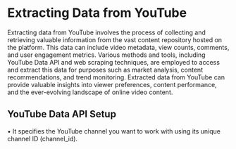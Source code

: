 
# Extracting Data from YouTube

Extracting data from YouTube involves the process of collecting and retrieving valuable information from the vast content repository hosted on the platform. This data can include video metadata, view counts, comments, and user engagement metrics. Various methods and tools, including YouTube Data API and web scraping techniques, are employed to access and extract this data for purposes such as market analysis, content recommendations, and trend monitoring. Extracted data from YouTube can provide valuable insights into viewer preferences, content performance, and the ever-evolving landscape of online video content.

## YouTube Data API Setup

• It specifies the YouTube channel you want to work with using its unique channel ID
(channel_id).

